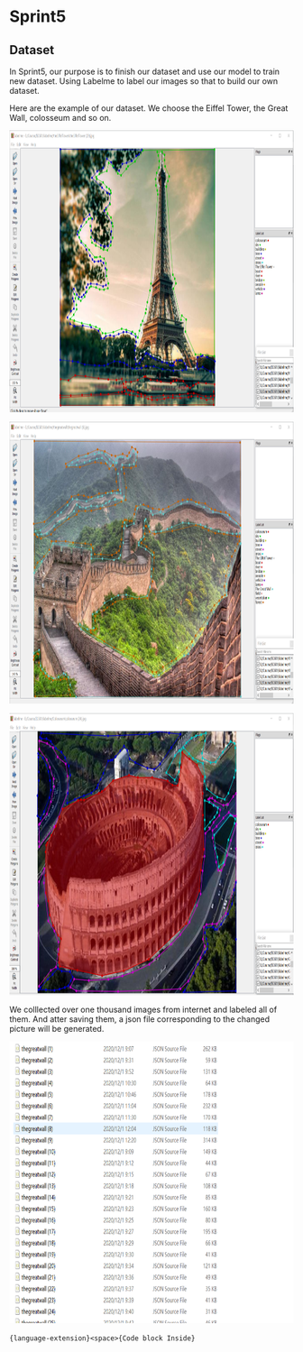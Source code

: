 # Sprint5
## Dataset
In Sprint5, our purpose is to finish our dataset and use our model to train new dataset. Using Labelme to label our images so that to build our own dataset.

Here are the example of our dataset. We choose the Eiffel Tower, the Great Wall, colosseum and so on.

<p align="left">
  <img src="picture/image1.png" height=500/>
</p>

<p align="left">
  <img src="picture/image2.png" height=500/>
</p>

<p align="left">
  <img src="picture/image3.png" height=500/>
</p>

 We colllected over one thousand images from internet and labeled all of them. And atter saving them, a json file corresponding to the changed picture will be generated.
 
 <p align="left">
  <img src="picture/image4.png" height=500/>
</p>

```{language-extension}<space>{Code block Inside}```
